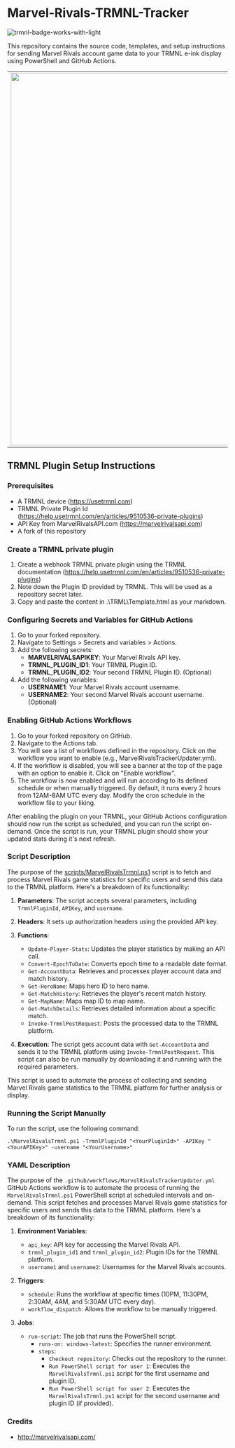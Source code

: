 # Marvel-Rivals-TRMNL-Tracker 
![trmnl-badge-works-with-light](https://github.com/user-attachments/assets/f79822bf-377f-4945-9ec1-f650df721b84)

This repository contains the source code, templates, and setup instructions for sending Marvel Rivals account game data to your TRMNL e-ink display using PowerShell and GitHub Actions.



<table align="center">
  <tr>
    <td><img src="https://github.com/user-attachments/assets/9e54cfb8-75f0-473c-a379-dbb76833d83e" width="850"></td>
  </tr>
</table>

## TRMNL Plugin Setup Instructions

### Prerequisites
- A TRMNL device (https://usetrmnl.com)
- TRMNL Private Plugin Id (https://help.usetrmnl.com/en/articles/9510536-private-plugins)
- API Key from MarvelRivalsAPI.com (https://marvelrivalsapi.com)
- A fork of this repository

### Create a TRMNL private plugin
1. Create a webhook TRMNL private plugin using the TRMNL documentation (https://help.usetrmnl.com/en/articles/9510536-private-plugins)
2. Note down the Plugin ID provided by TRMNL. This will be used as a repository secret later.
3. Copy and paste the content in .\TRML\Template.html as your markdown.

### Configuring Secrets and Variables for GitHub Actions
1. Go to your forked repository.
2. Navigate to Settings > Secrets and variables > Actions.
3. Add the following secrets:
    - **MARVELRIVALSAPIKEY**: Your Marvel Rivals API key.
    - **TRMNL_PLUGIN_ID1**: Your TRMNL Plugin ID.
    - **TRMNL_PLUGIN_ID2**: Your second TRMNL Plugin ID. (Optional)
4. Add the following variables:
    - **USERNAME1**: Your Marvel Rivals account username.
    - **USERNAME2**: Your second Marvel Rivals account username. (Optional)

### Enabling GitHub Actions Workflows
1. Go to your forked repository on GitHub.
2. Navigate to the Actions tab.
3. You will see a list of workflows defined in the repository. Click on the workflow you want to enable (e.g., MarvelRivalsTrackerUpdater.yml).
4. If the workflow is disabled, you will see a banner at the top of the page with an option to enable it. Click on "Enable workflow".
6. The workflow is now enabled and will run according to its defined schedule or when manually triggered. By default, it runs every 2 hours from 12AM-8AM UTC every day. Modify the cron schedule in the workflow file to your liking.

After enabling the plugin on your TRMNL, your GitHub Actions configuration should now run the script as scheduled, and you can run the script on-demand. Once the script is run, your TRMNL plugin should show your updated stats during it's next refresh. 


### Script Description
The purpose of the [scripts/MarvelRivalsTrmnl.ps1](scripts/MarvelRivalsTrmnl.ps1) script is to fetch and process Marvel Rivals game statistics for specific users and send this data to the TRMNL platform. Here's a breakdown of its functionality:

1. **Parameters**: The script accepts several parameters, including `TrmnlPluginId`, `APIKey`, and `username`.

2. **Headers**: It sets up authorization headers using the provided API key.

3. **Functions**:
   - `Update-Player-Stats`: Updates the player statistics by making an API call.
   - `Convert-EpochToDate`: Converts epoch time to a readable date format.
   - `Get-AccountData`: Retrieves and processes player account data and match history.
   - `Get-HeroName`: Maps hero ID to hero name.
   - `Get-MatchHistory`: Retrieves the player's recent match history.
   - `Get-MapName`: Maps map ID to map name.
   - `Get-MatchDetails`: Retrieves detailed information about a specific match.
   - `Invoke-TrmnlPostRequest`: Posts the processed data to the TRMNL platform.

4. **Execution**: The script gets account data with `Get-AccountData` and sends it to the TRMNL platform using `Invoke-TrmnlPostRequest`. This script can also be run manually by downloading it and running with the required parameters.

This script is used to automate the process of collecting and sending Marvel Rivals game statistics to the TRMNL platform for further analysis or display.

### Running the Script Manually
To run the script, use the following command:
```pwsh
.\MarvelRivalsTrmnl.ps1 -TrmnlPluginId "<YourPluginId>" -APIKey "<YourAPIKey>" -username "<YourUsername>"
```

### YAML Description
The purpose of the `.github/workflows/MarvelRivalsTrackerUpdater.yml` GitHub Actions workflow is to automate the process of running the `MarvelRivalsTrmnl.ps1` PowerShell script at scheduled intervals and on-demand. This script fetches and processes Marvel Rivals game statistics for specific users and sends this data to the TRMNL platform. Here's a breakdown of its functionality:

1. **Environment Variables**:
   - `api_key`: API key for accessing the Marvel Rivals API.
   - `trmnl_plugin_id1` and `trmnl_plugin_id2`: Plugin IDs for the TRMNL platform.
   - `username1` and `username2`: Usernames for the Marvel Rivals accounts.

2. **Triggers**:
   - `schedule`: Runs the workflow at specific times (10PM, 11:30PM, 2:30AM, 4AM, and 5:30AM UTC every day).
   - `workflow_dispatch`: Allows the workflow to be manually triggered.

3. **Jobs**:
   - `run-script`: The job that runs the PowerShell script.
     - `runs-on: windows-latest`: Specifies the runner environment.
     - `steps`:
       - `Checkout repository`: Checks out the repository to the runner.
       - `Run PowerShell script for user 1`: Executes the `MarvelRivalsTrmnl.ps1` script for the first username and plugin ID.
       - `Run PowerShell script for user 2`: Executes the `MarvelRivalsTrmnl.ps1` script for the second username and plugin ID (if provided).
      
### Credits
- http://marvelrivalsapi.com/
